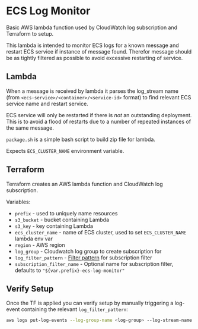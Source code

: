 # ECS Log Monitor

Basic AWS lambda function used by CloudWatch log subscription and Terraform to setup. 

This lambda is intended to monitor ECS logs for a known message and restart ECS service if instance of message found. Therefor message should be as tightly filtered as possible to avoid excessive restarting of service.

## Lambda

When a message is received by lambda it parses the log_stream name (from `<ecs-service>/<container>/<service-id>` format) to find relevant ECS service name and restart service.

ECS service will only be restarted if there is _not_ an outstanding deployment. This is to avoid a flood of restarts due to a number of repeated instances of the same message.

`package.sh` is a simple bash script to build zip file for lambda.

Expects `ECS_CLUSTER_NAME` environment variable.

## Terraform

Terraform creates an AWS lambda function and CloudWatch log subscription.

Variables:
* `prefix` - used to uniquely name resources
* `s3_bucket` - bucket containing Lambda
* `s3_key` - key containing Lambda
* `ecs_cluster_name` - name of ECS cluster, used to set `ECS_CLUSTER_NAME` lambda env var
* `region` - AWS region
* `log_group` - Cloudwatch log group to create subscription for
* `log_filter_pattern` - [Filter pattern](https://docs.aws.amazon.com/AmazonCloudWatch/latest/logs/FilterAndPatternSyntax.html) for subscription filter
* `subscription_filter_name` - Optional name for subscription filter, defaults to `"${var.prefix}-ecs-log-monitor"`

## Verify Setup

Once the TF is applied you can verify setup by manually triggering a log-event containing the relevant `log_filter_pattern`:

```bash
aws logs put-log-events --log-group-name <log-group> --log-stream-name <stream> --log-events "[{\"timestamp\":<CURRENT-TIMESTAMP>, \"message\": \"<LOG_FILTER_PATTERN>\"}]"
```